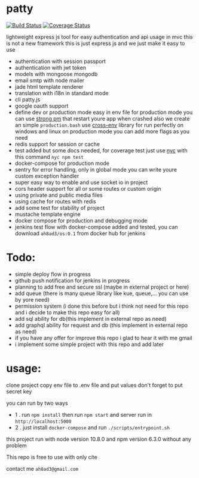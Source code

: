 # patty
[![Build Status](https://travis-ci.org/ah8ad3/patty.svg?branch=master)](https://travis-ci.org/ah8ad3/patty)
[![Coverage Status](https://coveralls.io/repos/github/ah8ad3/patty/badge.svg)](https://coveralls.io/github/ah8ad3/patty)

lightweight express js tool 
for easy authentication and api usage in mvc
this is not a new framework this is just express js and we just make it easy to use

- authentication with session passport
- authentication with jwt token
- models with mongoose mongodb 
- email smtp with node mailer
- jade html template renderer
- translation with i18n in standard mode
- cli patty.js
- google oauth support
- define dev or production mode easy in env file
for production mode you can use [strong pm](http://strong-pm.io/) that restart youre app when crashed
also we create an simple `production.bash` use [cross-env](https://www.npmjs.com/package/cross-env)
library for run perfectly on windows and linux on production mode
you can add more flags as you need
- redis support for session or cache
- test added but some docs needed, for coverage test just use [nyc](https://www.npmjs.com/package/nyc)
with this command `nyc npm test` 
- docker-compose for production mode
- sentry for error handling, only in global mode you can write youre custom exception handler
- super easy way to enable and use socket io in project
- cors header support for all or some routes or custom origin
- using private and public media files
- using cache for routes with redis
- add some test for stability of project
- mustache template engine
- docker compose for production and debugging mode
- jenkins test flow with docker-compose added and tested, you can download `ah8ad3/os:0.1` from docker hub for jenkins

# Todo:
- simple deploy flow in progress
- github push notification for jenkins in progress
- planning to add free and secure ssl (maybe in external project or here)
- add queue (there is many queue library like kue, queue,... you can use by yore need)
- permission system (i done this before but i think not need for this repo and i decide to make this repo easy for all)
- add sql ability for db(this implement in external repo as need)
- add graphql ability for request and db (this implement in external repo as need)
- if you have any offer for improve this repo i glad to hear it with me gmail
- i implement some simple project with this repo and add later 


# usage:
clone project copy env file to .env file and put values
don't forget to put secret key

you can run by two ways
 
- 1 . run `npm install` then run `npm start` and server run in `http://localhost:5000`
- 2 . just install `docker-compose` and run `./scripts/entrypoint.sh`

this project run with node version 10.8.0
and npm version 6.3.0 without any problem

This repo is free to use with only cite 

contact me `ah8ad3@gmail.com`
